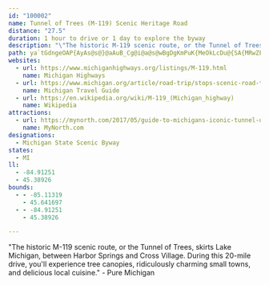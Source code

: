```yaml
---
id: "100002"
name: Tunnel of Trees (M-119) Scenic Heritage Road
distance: "27.5"
duration: 1 hour to drive or 1 day to explore the byway
description: "\"The historic M-119 scenic route, or the Tunnel of Trees, skirts Lake Michigan, between Harbor Springs and Cross Village. During this 20-mile drive, you'll experience tree canopies, ridiculously charming small towns, and delicious local cuisine.\" - Pure Michigan"
path: ya`tGdngeOAP{AyAs@s@}@aAuB_Cg@i@a@s@wBgDgKmPuK{MeOkLcDu@{SA{MRwZF_GxA_KfGuGnBse@E}a@FgEv@cBzAaB~D_@hEL|v@c@xLsL~~@}C|Y_BvVIvFJznBQzs@u@jSoDv`@ObEf@lJnFp`@rIto@eFpAo@hAeBnOW`UXz^@p^ZdIeA|SmFfYi@xEe@jPqCf\K`KeBhOqBvKoCrKoDdIyB`J}AtC_FdNqNpSkH`LgEhF_IzHmFhGeJvOeBnB_E|AwJtMuCfF}HpF}H`@cTEiMJyY@e_@LwATu@`C?rLSliAe@fDaGdHwJzEiG`FyF`CoExCgANch@EyArC@dH_CzOgGrKmBzJYdFRnDkBnWkBxBcAdFiClBaQtBuDdA{DVuVjDgCP_GzAkFbCqBLkOxGqEx@eHvDkEzAmIjKoP|JsElBcNtCsEjBkJ`CkHc@sCoEcBm@QlEwChCoPnGqWtC}Ex@oI`CiR|CgEvAeSlCkEMaGoB{BLkFcEeCfEgMnAwFDoBnAsDD}Bi@{ILyG`AmNTsOsAaPJoGq@wAGsCAsA?iB@yC@_DD_C@wVCqPHeMEkHMiCBwFLqB@wBQu@Mo@YcC{BaAgAeA{Au@aB}A{HKc@o@gAgAgAyAiAo@a@kF{DqAgAaB_B{AkBgBuC_CsEkEqI{BoEuAgBmBmBgAkAeC_C{G{F_@[_@g@QqAWcK?{EEq@e@{@kD{BaJiFiEmCwAu@ePwJaR{K}RqLuAs@mCaBYGkGAmFFi@I_BgBc@m@q@}AeAsBmAmBqD_DuBoA{AyA[UcBu@e@[o@q@iAy@wEyCkHwDaCq@i@U}CeCaC_BwDkB[[gAkBe@]cCeAy@g@yAaBaDkGgAsBoGiLg@sAq@eH[sAe@y@g@W{@BqCtAu@Nc@C_@S_@m@w@iBSWg@UiAUiATe@@kBg@eAm@gAy@We@uEwO]}Cu@wB{A_Do@Q}EA{@DsAQYm@Ce@DeFKgBOYwCiD]WcA[}@a@q@k@m@aASi@Y}AGy@FyARaBN_BBq@a@cGAg@OiBw@eGImAAoAZ{CIkBm@qD{@_EuA_HKaAAiAFyMAiAIiAWaAe@gAyCeH
websites:
  - url: https://www.michiganhighways.org/listings/M-119.html
    name: Michigan Highways
  - url: https://www.michigan.org/article/road-trip/stops-scenic-road-trip-along-m-119-and-tunnel-trees
    name: Michigan Travel Guide
  - url: https://en.wikipedia.org/wiki/M-119_(Michigan_highway)
    name: Wikipedia
attractions:
  - url: https://mynorth.com/2017/05/guide-to-michigans-iconic-tunnel-of-trees-on-m-119/
    name: MyNorth.com
designations:
  - Michigan State Scenic Byway
states:
  - MI
ll:
  - -84.91251
  - 45.38926
bounds:
  - - -85.11319
    - 45.641697
  - - -84.91251
    - 45.38926

---
```


"The historic M-119 scenic route, or the Tunnel of Trees, skirts Lake Michigan, between Harbor Springs and Cross Village. During this 20-mile drive, you'll experience tree canopies, ridiculously charming small towns, and delicious local cuisine." - Pure Michigan
